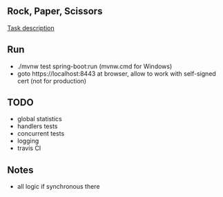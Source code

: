 ## Rock, Paper, Scissors

[Task description](TASK.md)

## Run

- ./mvnw test spring-boot:run (mvnw.cmd for Windows)
- goto https://localhost:8443 at browser, allow to work with self-signed cert (not for production)

## TODO
- global statistics
- handlers tests
- concurrent tests
- logging
- travis CI

## Notes

- all logic if synchronous there

